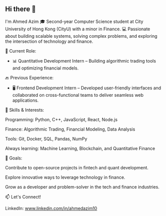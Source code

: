 ## Hi there 👋

I'm Ahmed Azim
🎓 Second-year Computer Science student at City University of Hong Kong (CityU) with a minor in Finance.
💻 Passionate about building scalable systems, solving complex problems, and exploring the intersection of technology and finance.

💼 Current Role:
- 📊 Quantitative Development Intern – Building algorithmic trading tools and optimizing financial models.

🔙 Previous Experience:
- 🖥️ Frontend Development Intern – Developed user-friendly interfaces and collaborated on cross-functional teams to deliver seamless web applications.

🚀 Skills & Interests:

Programming: Python, C++, JavaScript, React, Node.js

Finance: Algorithmic Trading, Financial Modeling, Data Analysis

Tools: Git, Docker, SQL, Pandas, NumPy

Always learning: Machine Learning, Blockchain, and Quantitative Finance

🌱 Goals:

Contribute to open-source projects in fintech and quant development.

Explore innovative ways to leverage technology in finance.

Grow as a developer and problem-solver in the tech and finance industries.

📫 Let's Connect!

LinkedIn: www.linkedin.com/in/ahmedazim10

<!--
**ahmedazim2/ahmedazim2** is a ✨ _special_ ✨ repository because its `README.md` (this file) appears on your GitHub profile.

Here are some ideas to get you started:

- 🔭 I’m currently working on ...
- 🌱 I’m currently learning ...
- 👯 I’m looking to collaborate on ...
- 🤔 I’m looking for help with ...
- 💬 Ask me about ...
- 📫 How to reach me: ...
- 😄 Pronouns: ...
- ⚡ Fun fact: ...
-->
